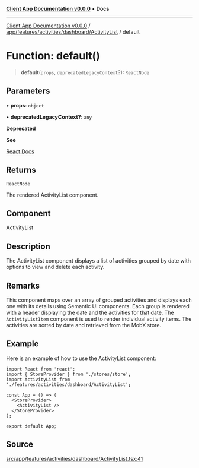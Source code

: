 [**Client App Documentation v0.0.0**](../../../../../../README.md) • **Docs**

***

[Client App Documentation v0.0.0](../../../../../../README.md) / [app/features/activities/dashboard/ActivityList](../README.md) / default

# Function: default()

> **default**(`props`, `deprecatedLegacyContext`?): `ReactNode`

## Parameters

• **props**: `object`

• **deprecatedLegacyContext?**: `any`

**Deprecated**

**See**

[React Docs](https://legacy.reactjs.org/docs/legacy-context.html#referencing-context-in-lifecycle-methods)

## Returns

`ReactNode`

The rendered ActivityList component.

## Component

ActivityList

## Description

The ActivityList component displays a list of activities grouped by date with options to view and delete each activity.

## Remarks

This component maps over an array of grouped activities and displays each one with its details using Semantic UI components.
Each group is rendered with a header displaying the date and the activities for that date.
The `ActivityListItem` component is used to render individual activity items.
The activities are sorted by date and retrieved from the MobX store.

## Example

Here is an example of how to use the ActivityList component:
```tsx
import React from 'react';
import { StoreProvider } from './stores/store';
import ActivityList from './features/activities/dashboard/ActivityList';

const App = () => (
  <StoreProvider>
    <ActivityList />
  </StoreProvider>
);

export default App;
```

## Source

[src/app/features/activities/dashboard/ActivityList.tsx:41](https://github.com/jimmykurian/Reactivities/blob/5706c36bcf0d6b31b6711b289307934f1dd8355e/client-app/src/app/features/activities/dashboard/ActivityList.tsx#L41)
